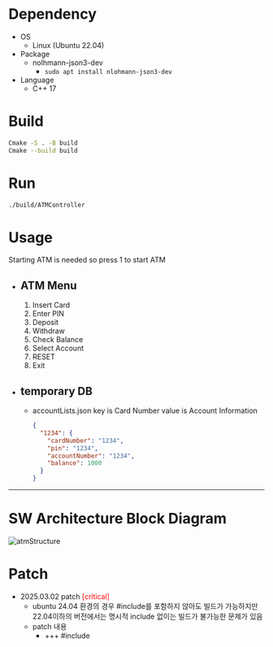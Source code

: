 # Dependency

- OS
  - Linux (Ubuntu 22.04)
- Package
  - nolhmann-json3-dev
    - `sudo apt install nlohmann-json3-dev`
- Language
  - C++ 17

# Build

``` bash
Cmake -S . -B build
Cmake --build build
```

# Run

``` bash
./build/ATMController
```

# Usage

Starting ATM is needed so press 1 to start ATM

- ## ATM Menu

  1. Insert Card
  2. Enter PIN
  3. Deposit
  4. Withdraw
  5. Check Balance
  6. Select Account
  7. RESET
  6. Exit

- ## temporary DB
  - accountLists.json
    key is Card Number
    value is Account Information
    ``` json
    {
      "1234": {
        "cardNumber": "1234",
        "pin": "1234",
        "accountNumber": "1234",
        "balance": 1000
      }
    }
    ```

---

# SW Architecture Block Diagram

![atmStructure](https://github.com/user-attachments/assets/dea86ab3-000c-4bdb-bb1b-191dba5df081)





# Patch 

- 2025.03.02 patch <span style="color:red;">[critical]</span>
  - ubuntu 24.04 환경의 경우 #include<any>를 포함하지 않아도 빌드가 가능하지만 22.04이하의 버전에서는 명시적 include 없이는 빌드가 불가능한 문제가 있음
  - patch 내용
    - +++ #include<any>